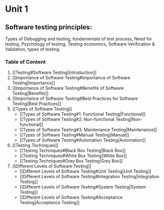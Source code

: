 # Unit 1
## Software testing principles:
Types of Debugging and testing, fundamentals of test process, Need for testing, Psychology of testing, Testing economics, Software Verification & Validation, types of testing. 

### Table of Content
1. [[Testing#Software Testing|Introduction]]
2. [[Importance of Software Testing#Importance of Software Testing|Importance]]
3. [[Importance of Software Testing#Benefits of Software Testing|Benefits]]
4. [[Importance of Software Testing#Best Practices for Software Testing|Best Practices]]
5. [[Types of Software Testing]]
	- [[Types of Software Testing#1. Functional Testing|Functional]]
	- [[Types of Software Testing#2. Non-functional Testing|Non-functional]]
	- [[Types of Software Testing#3. Maintenance Testing|Maintenance]]
	- [[Types of Software Testing#Manual Testing|Manual]]
	- [[Types of Software Testing#Automation Testing|Automation]]	
6. [[Testing Techniques]]
	- [[Testing Techniques#Black Box Testing|Black Box]]
	- [[Testing Techniques#White Box Testing|White Box]]
	- [[Testing Techniques#Grey Box Testing|Grey Box]]
7. [[Different Levels of Software Testing]]
	- [[Different Levels of Software Testing#Unit Testing|Unit Testing]]
	- [[Different Levels of Software Testing#Integration Testing|Integration Testing]]
	- [[Different Levels of Software Testing#System Testing|System Testing]]
	- [[Different Levels of Software Testing#Acceptance Testing|Acceptance Testing]]